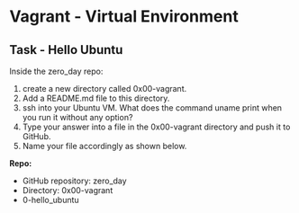 # Vagrant - Virtual Environment

## Task - Hello Ubuntu
Inside the zero_day repo:
1. create a new directory called 0x00-vagrant.
2. Add a README.md file to this directory.
3. ssh into your Ubuntu VM. What does the command uname print when you run it without any option?
4. Type your answer into a file in the 0x00-vagrant directory and push it to GitHub.
5. Name your file accordingly as shown below.

**Repo:**
- GitHub repository: zero_day
- Directory: 0x00-vagrant
- 0-hello_ubuntu 
